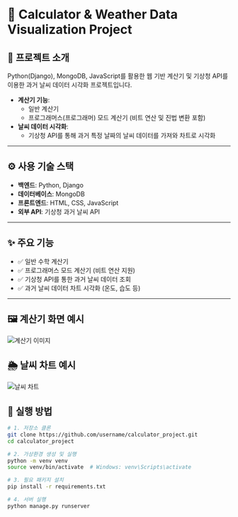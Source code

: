 # 🧮 Calculator & Weather Data Visualization Project

## 📌 프로젝트 소개
Python(Django), MongoDB, JavaScript를 활용한 웹 기반 계산기 및 기상청 API를 이용한 과거 날씨 데이터 시각화 프로젝트입니다.

- **계산기 기능**:
  - 일반 계산기
  - 프로그래머스(프로그래머) 모드 계산기 (비트 연산 및 진법 변환 포함)
- **날씨 데이터 시각화**:
  - 기상청 API를 통해 과거 특정 날짜의 날씨 데이터를 가져와 차트로 시각화

---

## ⚙️ 사용 기술 스택
- **백엔드**: Python, Django
- **데이터베이스**: MongoDB
- **프론트엔드**: HTML, CSS, JavaScript
- **외부 API**: 기상청 과거 날씨 API

---

## ✨ 주요 기능
- ✅ 일반 수학 계산기
- ✅ 프로그래머스 모드 계산기 (비트 연산 지원)
- ✅ 기상청 API를 통한 과거 날씨 데이터 조회
- ✅ 과거 날씨 데이터 차트 시각화 (온도, 습도 등)

---

## 🖼️ 계산기 화면 예시

![계산기 이미지](https://github.com/username/calculator_project/blob/main/calculator.png?raw=true)

## 🌦️ 날씨 차트 예시

![날씨 차트](https://github.com/username/calculator_project/blob/main/weatherChart.png?raw=true)





## 🚀 실행 방법
```bash
# 1. 저장소 클론
git clone https://github.com/username/calculator_project.git
cd calculator_project

# 2. 가상환경 생성 및 실행
python -m venv venv
source venv/bin/activate  # Windows: venv\Scripts\activate

# 3. 필요 패키지 설치
pip install -r requirements.txt

# 4. 서버 실행
python manage.py runserver
